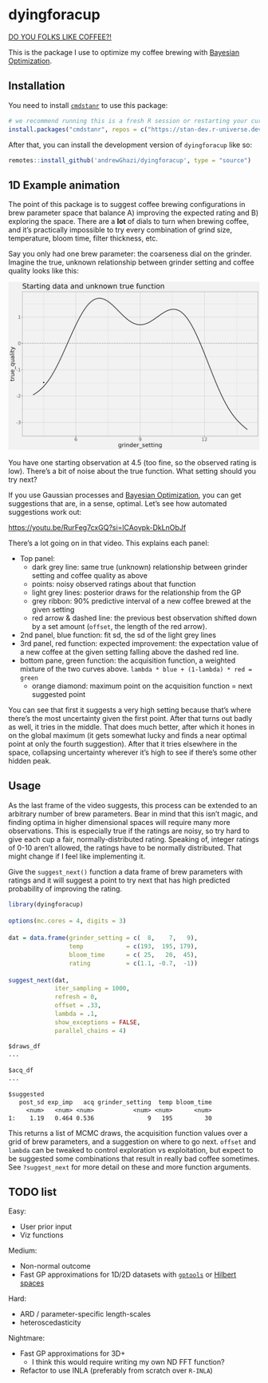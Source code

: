 
<!-- README.md is generated from README.Rmd. Please edit that file -->

# dyingforacup

[DO YOU FOLKS LIKE
COFFEE?!](https://www.youtube.com/watch?v=RJC9DXQAd7U)

<!-- badges: start -->
<!-- badges: end -->

This is the package I use to optimize my coffee brewing with [Bayesian
Optimization](https://www.youtube.com/watch?v=wZODGJzKmD0).

## Installation

You need to install
[`cmdstanr`](https://mc-stan.org/cmdstanr/index.html) to use this
package:

``` r
# we recommend running this is a fresh R session or restarting your current session
install.packages("cmdstanr", repos = c("https://stan-dev.r-universe.dev", getOption("repos")))
```

After that, you can install the development version of `dyingforacup`
like so:

``` r
remotes::install_github('andrewGhazi/dyingforacup', type = "source")
```

## 1D Example animation

The point of this package is to suggest coffee brewing configurations in
brew parameter space that balance A) improving the expected rating and
B) exploring the space. There are a **lot** of dials to turn when
brewing coffee, and it’s practically impossible to try every combination
of grind size, temperature, bloom time, filter thickness, etc.

Say you only had one brew parameter: the coarseness dial on the grinder.
Imagine the true, unknown relationship between grinder setting and
coffee quality looks like this:

![](man/figures/bo_anim0-fs8.png)

You have one starting observation at 4.5 (too fine, so the observed
rating is low). There’s a bit of noise about the true function. What
setting should you try next?

If you use Gaussian processes and [Bayesian
Optimization](https://www.youtube.com/watch?v=wZODGJzKmD0), you can get
suggestions that are, in a sense, optimal. Let’s see how automated
suggestions work out:

<https://youtu.be/RurFeg7cxGQ?si=lCAoypk-DkLnObJf>

There’s a lot going on in that video. This explains each panel:

- Top panel:
  - dark grey line: same true (unknown) relationship between grinder
    setting and coffee quality as above
  - points: noisy observed ratings about that function
  - light grey lines: posterior draws for the relationship from the GP
  - grey ribbon: 90% predictive interval of a new coffee brewed at the
    given setting
  - red arrow & dashed line: the previous best observation shifted down
    by a set amount (`offset`, the length of the red arrow).
- 2nd panel, blue function: fit sd, the sd of the light grey lines
- 3rd panel, red function: expected improvement: the expectation value
  of a new coffee at the given setting falling above the dashed red
  line.
- bottom pane, green function: the acquisition function, a weighted
  mixture of the two curves above.
  `lambda * blue + (1-lambda) * red = green`
  - orange diamond: maximum point on the acquisition function = next
    suggested point

You can see that first it suggests a very high setting because that’s
where there’s the most uncertainty given the first point. After that
turns out badly as well, it tries in the middle. That does much better,
after which it hones in on the global maximum (it gets somewhat lucky
and finds a near optimal point at only the fourth suggestion). After
that it tries elsewhere in the space, collapsing uncertainty wherever
it’s high to see if there’s some other hidden peak.

## Usage

As the last frame of the video suggests, this process can be extended to
an arbitrary number of brew parameters. Bear in mind that this isn’t
magic, and finding optima in higher dimensional spaces will require many
more observations. This is especially true if the ratings are noisy, so
try hard to give each cup a fair, normally-distributed rating. Speaking
of, integer ratings of 0-10 aren’t allowed, the ratings have to be
normally distributed. That might change if I feel like implementing it.

Give the `suggest_next()` function a data frame of brew parameters with
ratings and it will suggest a point to try next that has high predicted
probability of improving the rating.

``` r
library(dyingforacup)

options(mc.cores = 4, digits = 3)

dat = data.frame(grinder_setting = c(  8,    7,   9), 
                 temp            = c(193,  195, 179),
                 bloom_time      = c( 25,   20,  45),
                 rating          = c(1.1, -0.7,  -1))

suggest_next(dat,
             iter_sampling = 1000, 
             refresh = 0, 
             offset = .33, 
             lambda = .1,
             show_exceptions = FALSE, 
             parallel_chains = 4)
```

    $draws_df
    ...

    $acq_df
    ...

    $suggested
       post_sd exp_imp   acq grinder_setting  temp bloom_time
         <num>   <num> <num>           <num> <num>      <num>
    1:    1.19   0.464 0.536               9   195         30

This returns a list of MCMC draws, the acquisition function values over
a grid of brew parameters, and a suggestion on where to go next.
`offset` and `lambda` can be tweaked to control exploration vs
exploitation, but expect to be suggested some combinations that result
in really bad coffee sometimes. See `?suggest_next` for more detail on
these and more function arguments.

## TODO list

Easy:

- User prior input
- Viz functions

Medium:

- Non-normal outcome
- Fast GP approximations for 1D/2D datasets with
  [`gptools`](https://github.com/onnela-lab/gptools/tree/main) or
  [Hilbert spaces](https://arxiv.org/abs/2004.11408)

Hard:

- ARD / parameter-specific length-scales
- heteroscedasticity

Nightmare:

- Fast GP approximations for 3D+
  - I think this would require writing my own ND FFT function?
- Refactor to use INLA (preferably from scratch over `R-INLA`)
